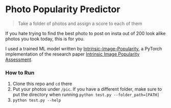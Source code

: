# Photo Popularity Predictor

> Take a folder of photos and assign a score to each of them

If you hate trying to find the best photo to post on insta out of 200 look alike photos you took today, this is for you.

I used a trained ML model written by [Intrinsic-Image-Popularity](https://github.com/dingkeyan93/Intrinsic-Image-Popularity), a PyTorch implementation of the research paper [Intrinsic Image Popularity Assessment](https://arxiv.org/abs/1907.01985).

### How to Run

1. Clone this repo and `cd` there
2. Put your photos under `/pic`. If you have a different folder, make sure to put the directory when running `python test.py --folder_path=[PATH]`
3. `python test.py --help`
